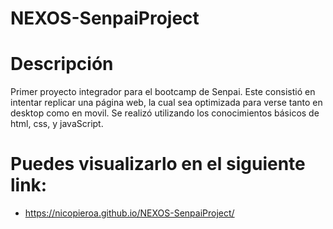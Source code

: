 # NEXOS-SenpaiProject

# Descripción

Primer proyecto integrador para el bootcamp de Senpai. Este consistió en intentar replicar una página web, la cual sea optimizada para verse tanto en desktop como en movil. Se realizó utilizando los conocimientos básicos de html, css, y javaScript.

# Puedes visualizarlo en el siguiente link:

- https://nicopieroa.github.io/NEXOS-SenpaiProject/
